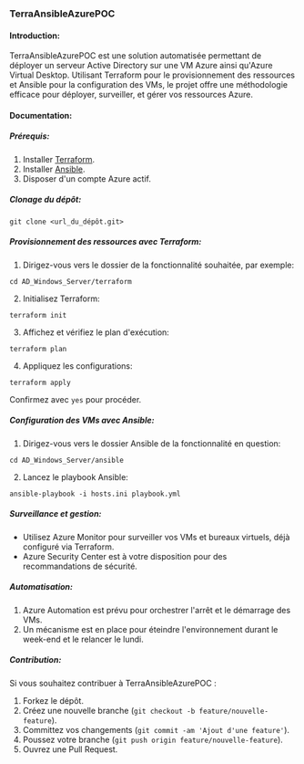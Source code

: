 ### TerraAnsibleAzurePOC

#### Introduction:

TerraAnsibleAzurePOC est une solution automatisée permettant de déployer un serveur Active Directory sur une VM Azure ainsi qu'Azure Virtual Desktop. Utilisant Terraform pour le provisionnement des ressources et Ansible pour la configuration des VMs, le projet offre une méthodologie efficace pour déployer, surveiller, et gérer vos ressources Azure.

#### Documentation:

##### Prérequis:

1. Installer [Terraform](https://learn.hashicorp.com/tutorials/terraform/install-cli).
2. Installer [Ansible](https://docs.ansible.com/ansible/latest/installation_guide/intro_installation.html).
3. Disposer d'un compte Azure actif.

##### Clonage du dépôt:

```
git clone <url_du_dépôt.git>
```

##### Provisionnement des ressources avec Terraform:

1. Dirigez-vous vers le dossier de la fonctionnalité souhaitée, par exemple:

```
cd AD_Windows_Server/terraform
```

2. Initialisez Terraform:

```
terraform init
```

3. Affichez et vérifiez le plan d'exécution:

```
terraform plan
```

4. Appliquez les configurations:

```
terraform apply
```

Confirmez avec `yes` pour procéder.

##### Configuration des VMs avec Ansible:

1. Dirigez-vous vers le dossier Ansible de la fonctionnalité en question:

```
cd AD_Windows_Server/ansible
```

2. Lancez le playbook Ansible:

```
ansible-playbook -i hosts.ini playbook.yml
```

##### Surveillance et gestion:

- Utilisez Azure Monitor pour surveiller vos VMs et bureaux virtuels, déjà configuré via Terraform.
- Azure Security Center est à votre disposition pour des recommandations de sécurité.

##### Automatisation:

1. Azure Automation est prévu pour orchestrer l'arrêt et le démarrage des VMs.
2. Un mécanisme est en place pour éteindre l'environnement durant le week-end et le relancer le lundi.

##### Contribution:

Si vous souhaitez contribuer à TerraAnsibleAzurePOC :

1. Forkez le dépôt.
2. Créez une nouvelle branche (`git checkout -b feature/nouvelle-feature`).
3. Committez vos changements (`git commit -am 'Ajout d'une feature'`).
4. Poussez votre branche (`git push origin feature/nouvelle-feature`).
5. Ouvrez une Pull Request.
